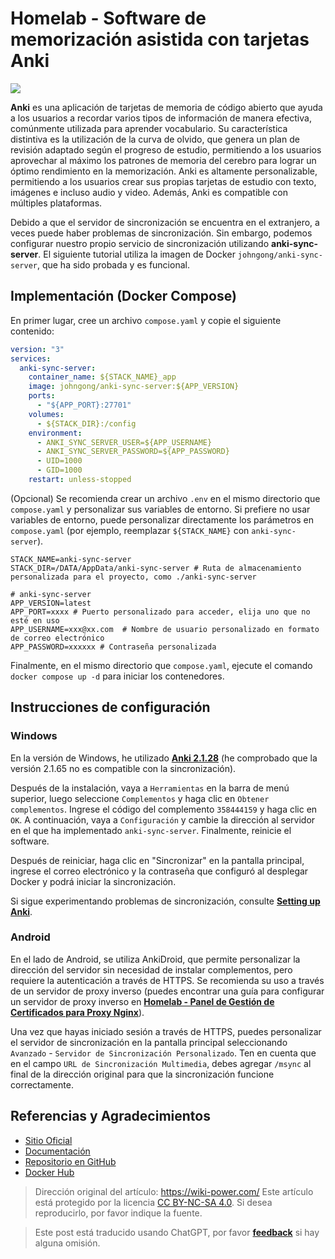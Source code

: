 # Homelab - Software de memorización asistida con tarjetas Anki

![](https://img.wiki-power.com/d/wiki-media/img/202306191745527.png)

**Anki** es una aplicación de tarjetas de memoria de código abierto que ayuda a los usuarios a recordar varios tipos de información de manera efectiva, comúnmente utilizada para aprender vocabulario. Su característica distintiva es la utilización de la curva de olvido, que genera un plan de revisión adaptado según el progreso de estudio, permitiendo a los usuarios aprovechar al máximo los patrones de memoria del cerebro para lograr un óptimo rendimiento en la memorización. Anki es altamente personalizable, permitiendo a los usuarios crear sus propias tarjetas de estudio con texto, imágenes e incluso audio y video. Además, Anki es compatible con múltiples plataformas.

Debido a que el servidor de sincronización se encuentra en el extranjero, a veces puede haber problemas de sincronización. Sin embargo, podemos configurar nuestro propio servicio de sincronización utilizando **anki-sync-server**. El siguiente tutorial utiliza la imagen de Docker `johngong/anki-sync-server`, que ha sido probada y es funcional.

## Implementación (Docker Compose)

En primer lugar, cree un archivo `compose.yaml` y copie el siguiente contenido:

```yaml title="compose.yaml"
version: "3"
services:
  anki-sync-server:
    container_name: ${STACK_NAME}_app
    image: johngong/anki-sync-server:${APP_VERSION}
    ports:
      - "${APP_PORT}:27701"
    volumes:
      - ${STACK_DIR}:/config
    environment:
      - ANKI_SYNC_SERVER_USER=${APP_USERNAME}
      - ANKI_SYNC_SERVER_PASSWORD=${APP_PASSWORD}
      - UID=1000
      - GID=1000
    restart: unless-stopped
```

(Opcional) Se recomienda crear un archivo `.env` en el mismo directorio que `compose.yaml` y personalizar sus variables de entorno. Si prefiere no usar variables de entorno, puede personalizar directamente los parámetros en `compose.yaml` (por ejemplo, reemplazar `${STACK_NAME}` con `anki-sync-server`).

```dotenv title=".env"
STACK_NAME=anki-sync-server
STACK_DIR=/DATA/AppData/anki-sync-server # Ruta de almacenamiento personalizada para el proyecto, como ./anki-sync-server

# anki-sync-server
APP_VERSION=latest
APP_PORT=xxxx # Puerto personalizado para acceder, elija uno que no esté en uso
APP_USERNAME=xxx@xx.com  # Nombre de usuario personalizado en formato de correo electrónico
APP_PASSWORD=xxxxxx # Contraseña personalizada
```

Finalmente, en el mismo directorio que `compose.yaml`, ejecute el comando `docker compose up -d` para iniciar los contenedores.

## Instrucciones de configuración

### Windows

En la versión de Windows, he utilizado [**Anki 2.1.28**](https://github.com/ankitects/anki/releases/download/2.1.28/anki-2.1.28-windows.exe) (he comprobado que la versión 2.1.65 no es compatible con la sincronización).

Después de la instalación, vaya a `Herramientas` en la barra de menú superior, luego seleccione `Complementos` y haga clic en `Obtener complementos`. Ingrese el código del complemento `358444159` y haga clic en `OK`. A continuación, vaya a `Configuración` y cambie la dirección al servidor en el que ha implementado `anki-sync-server`. Finalmente, reinicie el software.

Después de reiniciar, haga clic en "Sincronizar" en la pantalla principal, ingrese el correo electrónico y la contraseña que configuró al desplegar Docker y podrá iniciar la sincronización.

Si sigue experimentando problemas de sincronización, consulte [**Setting up Anki**](https://github.com/ankicommunity/anki-sync-server/blob/develop/README.md#setting-up-anki).

### Android

En el lado de Android, se utiliza AnkiDroid, que permite personalizar la dirección del servidor sin necesidad de instalar complementos, pero requiere la autenticación a través de HTTPS. Se recomienda su uso a través de un servidor de proxy inverso (puedes encontrar una guía para configurar un servidor de proxy inverso en [**Homelab - Panel de Gestión de Certificados para Proxy Nginx**](https://wiki-power.com/Homelab-%E5%8F%8D%E4%BB%A3%E8%AF%81%E4%B9%A6%E7%AE%A1%E7%90%86%E9%9D%A2%E6%9D%BFNginxProxyManager/)).

Una vez que hayas iniciado sesión a través de HTTPS, puedes personalizar el servidor de sincronización en la pantalla principal seleccionando `Avanzado` - `Servidor de Sincronización Personalizado`. Ten en cuenta que en el campo `URL de Sincronización Multimedia`, debes agregar `/msync` al final de la dirección original para que la sincronización funcione correctamente.

## Referencias y Agradecimientos

- [Sitio Oficial](https://apps.ankiweb.net/)
- [Documentación](https://www.navidrome.org/docs/installation/docker/)
- [Repositorio en GitHub](https://github.com/ankicommunity/anki-sync-server)
- [Docker Hub](https://hub.docker.com/r/johngong/anki-sync-server)

> Dirección original del artículo: <https://wiki-power.com/>
> Este artículo está protegido por la licencia [CC BY-NC-SA 4.0](https://creativecommons.org/licenses/by/4.0/deed.zh). Si desea reproducirlo, por favor indique la fuente.

> Este post está traducido usando ChatGPT, por favor [**feedback**](https://github.com/linyuxuanlin/Wiki_MkDocs/issues/new) si hay alguna omisión.